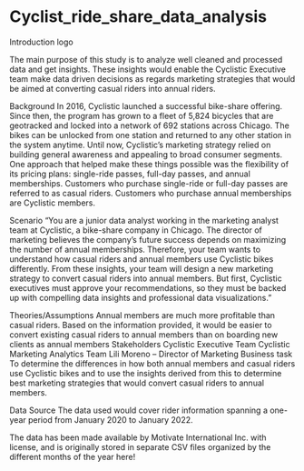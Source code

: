 # Cyclist_ride_share_data_analysis

Introduction
logo

The main purpose of this study is to analyze well cleaned and processed data and get insights. These insights would enable the Cyclistic Executive team make data driven decisions as regards marketing strategies that would be aimed at converting casual riders into annual riders.

Background
In 2016, Cyclistic launched a successful bike-share offering. Since then, the program has grown to a fleet of 5,824 bicycles that are geotracked and locked into a network of 692 stations across Chicago. The bikes can be unlocked from one station and returned to any other station in the system anytime. Until now, Cyclistic’s marketing strategy relied on building general awareness and appealing to broad consumer segments. One approach that helped make these things possible was the flexibility of its pricing plans: single-ride passes, full-day passes, and annual memberships. Customers who purchase single-ride or full-day passes are referred to as casual riders. Customers who purchase annual memberships are Cyclistic members.

Scenario
“You are a junior data analyst working in the marketing analyst team at Cyclistic, a bike-share company in Chicago. The director of marketing believes the company’s future success depends on maximizing the number of annual memberships. Therefore, your team wants to understand how casual riders and annual members use Cyclistic bikes differently. From these insights, your team will design a new marketing strategy to convert casual riders into annual members. But first, Cyclistic executives must approve your recommendations, so they must be backed up with compelling data insights and professional data visualizations.”

Theories/Assumptions
Annual members are much more profitable than casual riders.
Based on the information provided, it would be easier to convert existing casual riders to annual members than on boarding new clients as annual members
Stakeholders
Cyclistic Executive Team
Cyclistic Marketing Analytics Team
Lili Moreno – Director of Marketing
Business task
To determine the differences in how both annual members and casual riders use Cyclistic bikes and to use the insights derived from this to determine best marketing strategies that would convert casual riders to annual members.

Data Source
The data used would cover rider information spanning a one-year period from January 2020 to January 2022.

The data has been made available by Motivate International Inc. with license, and is originally stored in separate CSV files organized by the different months of the year here!
